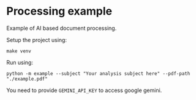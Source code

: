 # Processing example

Example of AI based document processing.

Setup the project using:
```
make venv
```

Run using:
```
python -m example --subject "Your analysis subject here" --pdf-path "./example.pdf"
```

You need to provide `GEMINI_API_KEY` to access google gemini.
